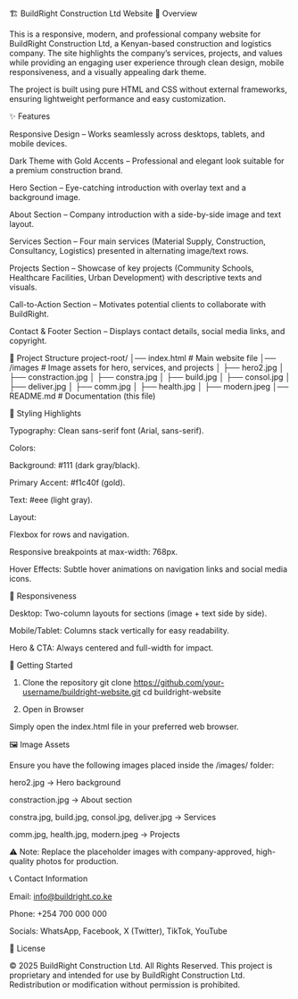 🏗️ BuildRight Construction Ltd Website
📖 Overview

This is a responsive, modern, and professional company website for BuildRight Construction Ltd, a Kenyan-based construction and logistics company. The site highlights the company’s services, projects, and values while providing an engaging user experience through clean design, mobile responsiveness, and a visually appealing dark theme.

The project is built using pure HTML and CSS without external frameworks, ensuring lightweight performance and easy customization.

✨ Features

Responsive Design – Works seamlessly across desktops, tablets, and mobile devices.

Dark Theme with Gold Accents – Professional and elegant look suitable for a premium construction brand.

Hero Section – Eye-catching introduction with overlay text and a background image.

About Section – Company introduction with a side-by-side image and text layout.

Services Section – Four main services (Material Supply, Construction, Consultancy, Logistics) presented in alternating image/text rows.

Projects Section – Showcase of key projects (Community Schools, Healthcare Facilities, Urban Development) with descriptive texts and visuals.

Call-to-Action Section – Motivates potential clients to collaborate with BuildRight.

Contact & Footer Section – Displays contact details, social media links, and copyright.

📂 Project Structure
project-root/
│── index.html        # Main website file
│── /images           # Image assets for hero, services, and projects
│   ├── hero2.jpg
│   ├── constraction.jpg
│   ├── constra.jpg
│   ├── build.jpg
│   ├── consol.jpg
│   ├── deliver.jpg
│   ├── comm.jpg
│   ├── health.jpg
│   ├── modern.jpeg
│── README.md         # Documentation (this file)

🎨 Styling Highlights

Typography: Clean sans-serif font (Arial, sans-serif).

Colors:

Background: #111 (dark gray/black).

Primary Accent: #f1c40f (gold).

Text: #eee (light gray).

Layout:

Flexbox for rows and navigation.

Responsive breakpoints at max-width: 768px.

Hover Effects: Subtle hover animations on navigation links and social media icons.

📱 Responsiveness

Desktop: Two-column layouts for sections (image + text side by side).

Mobile/Tablet: Columns stack vertically for easy readability.

Hero & CTA: Always centered and full-width for impact.

🚀 Getting Started
1. Clone the repository
git clone https://github.com/your-username/buildright-website.git
cd buildright-website

2. Open in Browser

Simply open the index.html file in your preferred web browser.

🖼️ Image Assets

Ensure you have the following images placed inside the /images/ folder:

hero2.jpg → Hero background

constraction.jpg → About section

constra.jpg, build.jpg, consol.jpg, deliver.jpg → Services

comm.jpg, health.jpg, modern.jpeg → Projects

⚠️ Note: Replace the placeholder images with company-approved, high-quality photos for production.

📞 Contact Information

Email: info@buildright.co.ke

Phone: +254 700 000 000

Socials: WhatsApp, Facebook, X (Twitter), TikTok, YouTube

📜 License

© 2025 BuildRight Construction Ltd. All Rights Reserved.
This project is proprietary and intended for use by BuildRight Construction Ltd. Redistribution or modification without permission is prohibited.
